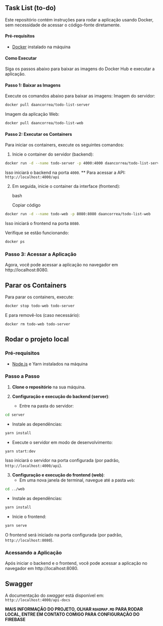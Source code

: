 ## Task List (to-do)

Este repositório contém instruções para rodar a aplicação usando Docker, sem necessidade de acessar o código-fonte diretamente. 
#### Pré-requisitos 
- [Docker](https://docs.docker.com/get-docker/) instalado na máquina 
#### Como Executar 
Siga os passos abaixo para baixar as imagens do Docker Hub e executar a aplicação. 
#### Passo 1: Baixar as Imagens 
Execute os comandos abaixo para baixar as imagens:
Imagem do servidor:
```bash
docker pull daancorrea/todo-list-server
```

Imagem da aplicação Web:
```bash
docker pull daancorrea/todo-list-web
```

#### Passo 2: Executar os Containers

Para iniciar os containers, execute os seguintes comandos:

1. Inicie o container do servidor (backend):
	    
    
```bash
docker run -d --name todo-server -p 4000:4000 daancorrea/todo-list-server
```
    
Isso iniciará o backend na porta `4000`.
** Para acessar a API: `http://localhost:4000/api`

2. Em seguida, inicie o container da interface (frontend):
    
    bash
    
    Copiar código
    
```bash
docker run -d --name todo-web -p 8080:8080 daancorrea/todo-list-web
```
    
Isso iniciará o frontend na porta `8080`.

Verifique se estão funcionando:
```bash
docker ps
```

### Passo 3: Acessar a Aplicação

Agora, você pode acessar a aplicação no navegador em http://localhost:8080.

## Parar os Containers

Para parar os containers, execute:

```bash
docker stop todo-web todo-server
```

E para removê-los (caso necessário):

```bash
docker rm todo-web todo-server
```


## Rodar o projeto local
### Pré-requisitos

- [Node.js](https://nodejs.org/) e Yarn instalados na máquina

### Passo a Passo

1. **Clone o repositório** na sua máquina.
2. **Configuração e execução do backend (server)**:
    
    - Entre na pasta do servidor:
        
        
```bash
cd server
```
        
- Instale as dependências:
        
```bash
yarn install
```
        
- Execute o servidor em modo de desenvolvimento:
    
```bash
yarn start:dev
```    
    
Isso iniciará o servidor na porta configurada (por padrão, `http://localhost:4000/api`).
    
3. **Configuração e execução do frontend (web)**:
    - Em uma nova janela de terminal, navegue até a pasta `web`:
```bash
cd ../web
```
        
- Instale as dependências:
```bash
yarn install
```
        
- Inicie o frontend:
```bash
yarn serve
```
        
O frontend será iniciado na porta configurada (por padrão, `http://localhost:8080`).
### Acessando a Aplicação

Após iniciar o backend e o frontend, você pode acessar a aplicação no navegador em http://localhost:8080.

## Swagger
A documentação do *swagger* está disponível em: `http://localhost:4000/api-docs`

**MAIS INFORMAÇÃO DO PROJETO, OLHAR `ROADMAP.MD`**
**PARA RODAR LOCAL, ENTRE EM CONTATO COMIGO PARA CONFIGURAÇÃO DO FIREBASE**